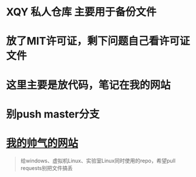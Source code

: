 # XQY 私人仓库 主要用于备份文件
# 放了MIT许可证，剩下问题自己看许可证文件
# 这里主要是放代码，笔记在我的网站
# 别push master分支
# [我的帅气的网站](https://huinaibing.github.io)

> 给windows、虚拟机Linux、实验室Linux同时使用的repo，希望pull requests别把文件搞丢
